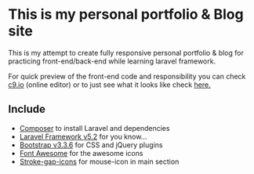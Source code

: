 # This is my personal portfolio & Blog site

This is my attempt to create fully responsive personal portfolio & blog for practicing front-end/back-end while learning 
laravel framework.

For quick preview of the front-end code and responsibility you can check [c9.io](https://ide.c9.io/xnerdrage/portfolio-quick-preview
) (online editor) or to just see what it looks like check [here.](https://portfolio-quick-preview-xnerdrage.c9users.io)

## Include

* [Composer](https://getcomposer.org/) to install Laravel and dependencies
* [Laravel Framework v5.2](https://laravel.com/docs/5.2) for you know...
* [Bootstrap v3.3.6](http://getbootstrap.com) for CSS and jQuery plugins
* [Font Awesome](http://fortawesome.github.io/Font-Awesome) for the awesome icons
* [Stroke-gap-icons](http://graphicburger.com/stroke-gap-icons-webfont/) for mouse-icon in main section